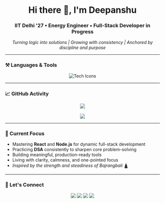 <h1 align="center">Hi there 👋, I'm Deepanshu</h1>
<h3 align="center">IIT Delhi '27 • Energy Engineer • Full-Stack Developer in Progress</h3>

<p align="center">
  <em>Turning logic into solutions | Growing with consistency | Anchored by discipline and purpose</em>
</p>

---

### ⚒️ Languages & Tools
<p align="center">
  <img src="https://skillicons.dev/icons?i=c,cpp,python,js,html,css,react,nodejs,git,github,figma,vscode,mysql,autocad,replit" alt="Tech Icons" />
</p>

---

### 📈 GitHub Activity
<p align="center">
  <img src="https://github-readme-streak-stats.herokuapp.com/?user=deepanshu210306&theme=radical&border_radius=10" />
  <br><br>
 <img src="https://github-readme-stats.vercel.app/api/top-langs/?username=deepanshu210306&layout=compact&theme=tokyonight&cache_seconds=1" />

</p>

---

### 🚀 Current Focus
- Mastering **React** and **Node.js** for dynamic full-stack development  
- Practicing **DSA** consistently to sharpen core problem-solving  
- Building meaningful, production-ready tools  
- Living with clarity, calmness, and one-pointed focus  
- *Inspired by the strength and steadiness of Bajrangbali* 🛕  

---

### 🔗 Let's Connect
<p align="center">
  <a href="mailto:deepanshu210306@gmail.com"><img src="https://img.shields.io/badge/Gmail-D14836?style=for-the-badge&logo=gmail&logoColor=white"/></a>
  <a href="https://linkedin.com/in/deepanshu-63038328b/"><img src="https://img.shields.io/badge/LinkedIn-0A66C2?style=for-the-badge&logo=linkedin&logoColor=white"/></a>
  <a href="https://x.com/Deep_hisariya?t=bBEinKyOuIS-PZn4KtpdSQ&s=09"><img src="https://img.shields.io/badge/Twitter-1DA1F2?style=for-the-badge&logo=twitter&logoColor=white"/></a>
  <a href="https://www.instagram.com/deep_hisariya?igsh=dWQ4Z2U0bzRpajZo"><img src="https://img.shields.io/badge/Instagram-E4405F?style=for-the-badge&logo=instagram&logoColor=white"/></a>
</p>
